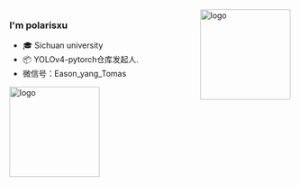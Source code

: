 <img src="https://github-readme-stats.vercel.app/api?username=argusswift&show_icons=true" alt="logo" height="160" align="right" style="margin: 5px; margin-bottom: 20px;" />

### I'm polarisxu

- 🎓 Sichuan university
- 📦 YOLOv4-pytorch仓库发起人.
- 微信号：Eason_yang_Tomas

<img src="https://github-profile-trophy.vercel.app/?username=argusswift&theme=flat&column=7" alt="logo" height="160" align="center" style="margin: auto; margin-bottom: 20px;" />
